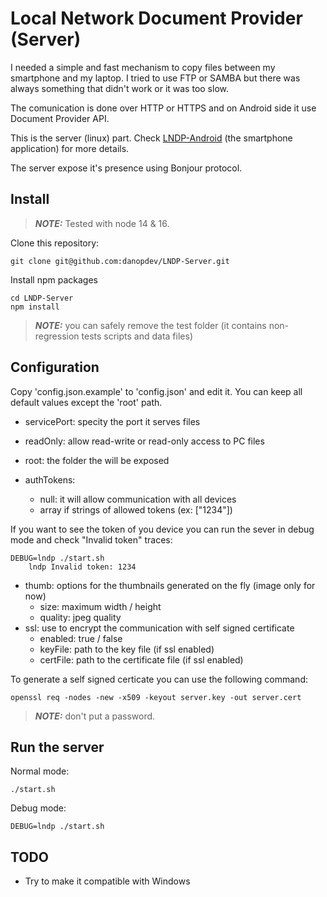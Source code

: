 # Local Network Document Provider (Server) #

I needed a simple and fast mechanism to copy files between my smartphone and my laptop.
I tried to use FTP or SAMBA but there was always something that didn't work or it was too slow.

The comunication is done over HTTP or HTTPS and on Android side it use Document Provider API.

This is the server (linux) part. Check [LNDP-Android](https://github.com/danopdev/LNDP-Android) (the smartphone application) for more details.

The server expose it's presence using Bonjour protocol.

## Install ##

> **_NOTE:_** Tested with node 14 & 16.

Clone this repository:
```
git clone git@github.com:danopdev/LNDP-Server.git
```

Install npm packages
```
cd LNDP-Server
npm install
```

> **_NOTE:_** you can safely remove the test folder (it contains non-regression tests scripts and data files)

## Configuration ##

Copy 'config.json.example' to 'config.json' and edit it.
You can keep all default values except the 'root' path.

* servicePort: specity the port it serves files
* readOnly: allow read-write or read-only access to PC files
* root: the folder the will be exposed

* authTokens:
  * null: it will allow communication with all devices
  * array if strings of allowed tokens (ex: ["1234"])

If you want to see the token of you device you can run the sever in debug mode and check "Invalid token" traces:

```
DEBUG=lndp ./start.sh
    lndp Invalid token: 1234
```

* thumb: options for the thumbnails generated on the fly (image only for now)
  * size: maximum width / height
  * quality: jpeg quality
* ssl: use to encrypt the communication with self signed certificate
  * enabled: true / false
  * keyFile: path to the key file (if ssl enabled)
  * certFile: path to the certificate file (if ssl enabled)

To generate a self signed certicate you can use the following command:
```
openssl req -nodes -new -x509 -keyout server.key -out server.cert
```
> **_NOTE:_** don't put a password.

## Run the server ##

Normal mode:
```
./start.sh
```

Debug mode:
```
DEBUG=lndp ./start.sh
```

## TODO ##

* Try to make it compatible with Windows
